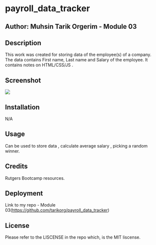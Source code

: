 # payroll_data_tracker

## Author: Muhsin Tarik Orgerim - Module 03

## Description
This work was created for storing data of the employee(s) of a company. The data contains First name, Last name and Salary of the employee. It contains notes on HTML/CSS/JS .

## Screenshot
 <image src="./image/payroll-tracker.png">

## Installation
N/A

## Usage
Can be used to store data , calculate average salary , picking a random winner.

## Credits
Rutgers Bootcamp resources.

## Deployment
Link to my repo - Module 03(https://github.com/tarikorg/payroll_data_tracker)

## License
Please refer to the LISCENSE in the repo which, is the MIT liscense.

